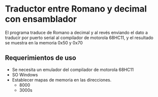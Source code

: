 # Traductor entre Romano y decimal con ensamblador

El programa traduce de Romano a decimal y al revés enviando el dato a traducir por puerto serial al compilador de motorola 68HC11, y el resultado se muestra en la memoria 0x50 y 0x70 

## Requerimientos de uso

- Se necesita un emulador del compilador de motorola 68HC11
- SO Windows
- Establecer mapas de memoria en las direcciones.
    * 8000
    * 3000s